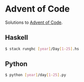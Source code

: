 # Advent of Code

Solutions to [Advent of Code](https://adventofcode.com/).

## Haskell

```sh
$ stack runghc [year]/Day[1-25].hs
```

## Python

```sh
$ python [year]/day[1-25].py
```
